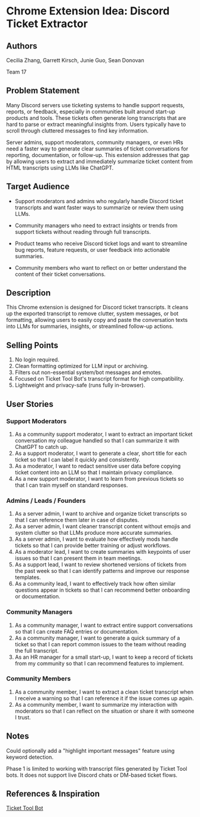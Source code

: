# Chrome Extension Idea: Discord Ticket Extractor

## Authors

Cecilia Zhang, Garrett Kirsch, Junie Guo, Sean Donovan

Team 17

## Problem Statement

Many Discord servers use ticketing systems to handle support requests, reports, or feedback, especially in communities built around start-up products and tools. These tickets often generate long transcripts that are hard to parse or extract meaningful insights from. Users typically have to scroll through cluttered messages to find key information.

Server admins, support moderators,  community managers, or even HRs need a faster way to generate clear summaries of ticket conversations for reporting, documentation, or follow-up. This extension addresses that gap by allowing users to extract and immediately summarize ticket content from HTML transcripts using LLMs like ChatGPT.

## Target Audience

- Support moderators and admins who regularly handle Discord ticket transcripts and want faster ways to summarize or review them using LLMs.

- Community managers who need to extract insights or trends from support tickets without reading through full transcripts.

- Product teams who receive Discord ticket logs and want to streamline bug reports, feature requests, or user feedback into actionable summaries.

- Community members who want to reflect on or better understand the content of their ticket conversations.

## Description

This Chrome extension is designed for Discord ticket transcripts. It cleans up the exported transcript to remove clutter, system messages, or bot formatting, allowing users to easily copy and paste the conversation texts into LLMs for summaries, insights, or streamlined follow-up actions.

## Selling Points

1. No login required.
2. Clean formatting optimized for LLM input or archiving.
3. Filters out non-essential system/bot messages and emotes.
4. Focused on Ticket Tool Bot's transcript format for high compatibility.
5. Lightweight and privacy-safe (runs fully in-browser).

## User Stories

### Support Moderators

1. As a community support moderator, I want to extract an important ticket conversation my colleague handled so that I can summarize it with ChatGPT to catch up.
2. As a support moderator, I want to generate a clear, short title for each ticket so that I can label it quickly and consistently.
3. As a moderator, I want to redact sensitive user data before copying ticket content into an LLM so that I maintain privacy compliance.
4. As a new support moderator, I want to learn from previous tickets so that I can train myself on standard responses.

### Admins / Leads / Founders

1. As a server admin, I want to archive and organize ticket transcripts so that I can reference them later in case of disputes.
2. As a server admin, I want cleaner transcript content without emojis and system clutter so that LLMs produce more accurate summaries.
3. As a server admin, I want to evaluate how effectively mods handle tickets so that I can provide better training or adjust workflows.
4. As a moderator lead, I want to create summaries with keypoints of user issues so that I can present them in team meetings.
5. As a support lead, I want to review shortened versions of tickets from the past week so that I can identify patterns and improve our response templates.
6. As a community lead, I want to effectively track how often similar questions appear in tickets so that I can recommend better onboarding or documentation.

### Community Managers

1. As a community manager, I want to extract entire support conversations so that I can create FAQ entries or documentation.
2. As a community manager, I want to generate a quick summary of a ticket so that I can report common issues to the team without reading the full transcript.
3. As an HR manager for a small start-up, I want to keep a record of tickets from my community so that I can recommend features to implement.

### Community Members

1. As a community member, I want to extract a clean ticket transcript when I receive a warning so that I can reference it if the issue comes up again.
2. As a community member, I want to summarize my interaction with moderators so that I can reflect on the situation or share it with someone I trust.

## Notes

Could optionally add a "highlight important messages" feature using keyword detection.

Phase 1 is limited to working with transcript files generated by Ticket Tool bots. It does not support live Discord chats or DM-based ticket flows.

## References & Inspiration

[Ticket Tool Bot](https://tickettool.xyz/)